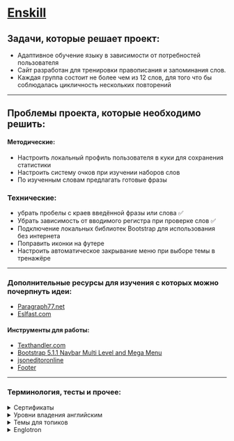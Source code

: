 # [Enskill](https://aruytehno.github.io/enskill/)

## Задачи, которые решает проект:
* Адаптивное обучение языку в зависимости от потребностей пользователя
* Сайт разработан для тренировки правописания и запоминания слов.
* Каждая группа состоит не более чем из 12 слов, для того что бы соблюдалась цикличность нескольких повторений


---
## Проблемы проекта, которые необходимо решить: 
#### Методические:
* Настроить локальный профиль пользователя в куки для сохранения статистики
* Настроить систему очков при изучении наборов слов
* По изученным словам предлагать готовые фразы

### Технические:
- убрать пробелы с краев введённой фразы или слова ✅
- Убрать зависимость от вводимого регистра при проверке слов ✅
- Подключение локальных библиотек Bootstrap для использования без интернета
- Поправить иконки на футере
- Настроить автоматическое закрывание меню при выборе темы в тренажёре
---

### Дополнительные ресурсы для изучения с которых можно почерпнуть идеи:
* [Paragraph77.net](https://paragraph77.net/)
* [Eslfast.com](https://www.eslfast.com/)


#### Инструменты для работы:
* [Texthandler.com](https://ru.texthandler.com/text-tools/letter-case-converter/)
* [Bootstrap 5.1.1 Navbar Multi Level and Mega Menu](https://codepen.io/typo3-freelancer/pen/poEvyGj)
* [jsoneditoronline](https://jsoneditoronline.org/#)
* [Footer](https://codepen.io/idesignsmf/pen/WgjXeo)

---
### Терминология, тесты и прочее:

<details><summary>Сертификаты</summary>
<p>

- CEFR — Common European Framework of Reference for Languages (Написать переводы)
- IELTS — International English Language Testing System
- TOEFL — Test of English Language as a Foreign Language
- iBT — Internet Based Test
- PBT — Paper Based Test
- CPE — Certificate of Proficiency in English
- CAE — Certificate in Advanced English
- FCE — First Certificate of English
- PET — Preliminary English Test
- KET — Key English Test
</p>
</details>

<details><summary>Уровни владения английским</summary>
<p>

- Basic (базовый);
- Intermediate (средний);
- Advanced (продвинутый);
- Fluent (свободное владение).

* A — Basic 
  * A1 — Beginner и Elementary
  * A2 — Pre-Intermediate
* B — Independent User
  * B1 — Intermediate
  * B2 — Upper-Intermediate
* C — Proficient User
  * C1 — Advanced
  * C2 — Proficiency

</p>
</details>

<details><summary>Темы для топиков</summary>
<p>


* Тема (1)
    * Топики (2)
        * Топик 1
        * Топик 2
        * Топик 3
* Социум (1)
    * Семья (2)
        * Семья ✅
        * Родственники ✅
    * Работа (2)
        * Коллеги
    * Знакомые (2)
* Мир (1)
  * Город (2)
      * Городские объекты ✅
      * Городской транспорт ✅
  * Космос (2)
      * Планеты солнечной системы ✅
      * Созвездия
      * Космические объекты
* Повседневное (1)
    * Единицы измерения (2)
        * Меры длинны
        * Знаки зодиака ✅
        * Дни недели ✅
        * Месяцы года ✅
        * Меры температуры
        * Валюты
* Путешествия (1)
    * Отель (2)
        * Места отеля
    * Экскурсии (2)

* Транспорт (1)
    * Самолёт (2)
        * Аэропорт
        * В самолёте
        * Багаж
        * Трансферная зона
        * Зал ожидания
    * Автомобиль (2)
        * Двигатель
        * Части двигателя
        * Виды топлива
        * Части салона
        * Панель приборов
        * Безопасность
        * Элементы управления
        * Управление
    * Поезд (2)
        * Вокзал
        * Персонал поезда
        * Билеты
* Дом (1)
* Кухня (2)
    * Столовые приборы
    * Блюда
    * Спальня (2)
    * Рабочий кабинет (2)
    * Гараж (2)
        * Инструмент
        * Части гаража
        * Оборудование гаража
    * Ванная комната (2)
    * Участок
        * Двор
        * Сад
* Учёба (1)
    * Школа (2)
    * Колледж (2)
    * Университет (2)
* Работа (1)
    * Профессии (2)

</p>
</details>

<details><summary>Englotron</summary>
<p>

# Englotron
Тренажёр для изучения английского языка
### [Вспомогательная программа для наработки лексического минимума по методу Дмитрия Петрова](https://aruytehno.github.io/enskill/englotron.html)
 Особенности
---
- включает 38 правильных и 34 неправильных глагола
- применение каждого глагола представлено в форме Simple, будущего, настоящего и прошедшего времени; вопросительной, отрицательной и утвердительной форме; для нескольких лиц
- всего 3888 выражений в базе
- обучение в игровой форме, 5 попыток, подсчёт очков
- адаптация для мобильных устройств
- возможность расширения
---
 Особенности
---
- база вопросов и ответов в формате json
- пример формата указателя "futQ1"
- "fut" - будущее ("past" - прошлое, "pres" - настоящее).
- "Q" - вопросительная форма, "S" - утвердительная, "N" - отрицательная
- Цифра - форма личного местоимения (Я, Ты, Мы, Они, Он, Она)
- вспомогательный файл generator.js для расширения базы
---

![Screenshot](img/screenshot.jpg)
</p>
</details>